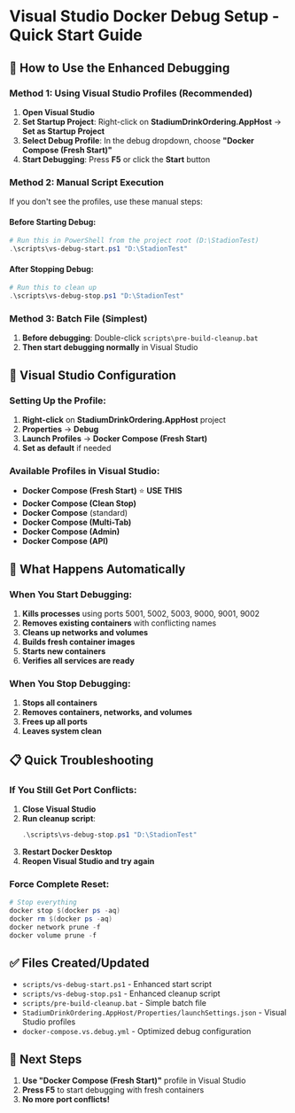# Visual Studio Docker Debug Setup - Quick Start Guide

## 🎯 **How to Use the Enhanced Debugging**

### **Method 1: Using Visual Studio Profiles (Recommended)**

1. **Open Visual Studio**
2. **Set Startup Project**: Right-click on **StadiumDrinkOrdering.AppHost** → **Set as Startup Project**
3. **Select Debug Profile**: In the debug dropdown, choose **"Docker Compose (Fresh Start)"**
4. **Start Debugging**: Press **F5** or click the **Start** button

### **Method 2: Manual Script Execution**

If you don't see the profiles, use these manual steps:

#### **Before Starting Debug:**
```powershell
# Run this in PowerShell from the project root (D:\StadionTest)
.\scripts\vs-debug-start.ps1 "D:\StadionTest"
```

#### **After Stopping Debug:**
```powershell
# Run this to clean up
.\scripts\vs-debug-stop.ps1 "D:\StadionTest"
```

### **Method 3: Batch File (Simplest)**

1. **Before debugging**: Double-click `scripts\pre-build-cleanup.bat`
2. **Then start debugging normally** in Visual Studio

## 🔧 **Visual Studio Configuration**

### **Setting Up the Profile:**
1. **Right-click** on **StadiumDrinkOrdering.AppHost** project
2. **Properties** → **Debug**
3. **Launch Profiles** → **Docker Compose (Fresh Start)**
4. **Set as default** if needed

### **Available Profiles in Visual Studio:**
- **Docker Compose (Fresh Start)** ⭐ **USE THIS**
- **Docker Compose (Clean Stop)**
- **Docker Compose** (standard)
- **Docker Compose (Multi-Tab)**
- **Docker Compose (Admin)**
- **Docker Compose (API)**

## 🚀 **What Happens Automatically**

### **When You Start Debugging:**
1. **Kills processes** using ports 5001, 5002, 5003, 9000, 9001, 9002
2. **Removes existing containers** with conflicting names
3. **Cleans up networks and volumes**
4. **Builds fresh container images**
5. **Starts new containers**
6. **Verifies all services are ready**

### **When You Stop Debugging:**
1. **Stops all containers**
2. **Removes containers, networks, and volumes**
3. **Frees up all ports**
4. **Leaves system clean**

## 📋 **Quick Troubleshooting**

### **If You Still Get Port Conflicts:**
1. **Close Visual Studio**
2. **Run cleanup script**:
   ```powershell
   .\scripts\vs-debug-stop.ps1 "D:\StadionTest"
   ```
3. **Restart Docker Desktop**
4. **Reopen Visual Studio and try again**

### **Force Complete Reset:**
```powershell
# Stop everything
docker stop $(docker ps -aq)
docker rm $(docker ps -aq)
docker network prune -f
docker volume prune -f
```

## ✅ **Files Created/Updated**
- `scripts/vs-debug-start.ps1` - Enhanced start script
- `scripts/vs-debug-stop.ps1` - Enhanced cleanup script
- `scripts/pre-build-cleanup.bat` - Simple batch file
- `StadiumDrinkOrdering.AppHost/Properties/launchSettings.json` - Visual Studio profiles
- `docker-compose.vs.debug.yml` - Optimized debug configuration

## 🎯 **Next Steps**
1. **Use "Docker Compose (Fresh Start)"** profile in Visual Studio
2. **Press F5** to start debugging with fresh containers
3. **No more port conflicts!**
